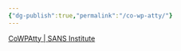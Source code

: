 ```yaml
---
{"dg-publish":true,"permalink":"/co-wp-atty/"}
---
```



[CoWPAtty \| SANS Institute](https://www.sans.org/tools/cowpatty/)